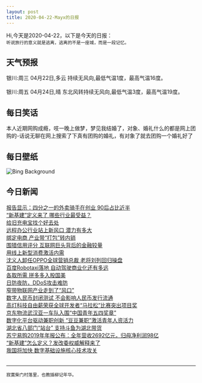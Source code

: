 ```yaml
---
layout: post
title: 2020-04-22-Mayx的日报
---
```


Hi,今天是2020-04-22，以下是今天的日报：<br><small>
听说旅行的意义就是逃离，逃离的不是一座城，而是一段记忆。</small><!--more-->
## 天气预报
银川:周三 04月22日,多云 持续无风向,最低气温1度，最高气温16度。<br><br>银川:周五 04月24日,晴 东北风转持续无风向,最低气温3度，最高气温19度。
## 每日笑话
本人近期网购成瘾，吱一晚上做梦，梦见我结婚了，对象、婚礼什么的都是网上团购的-话说无聊在网上搜索了下真有团购的婚礼，有对象了就去团购一个婚礼好了
## 每日壁纸
![Bing Background](https://cn.bing.com/th?id=OHR.GPS_EN-US1004072291_1920x1080.jpg&rf=LaDigue_1920x1080.jpg&pid=hp "The Grand Prismatic Spring in Yellowstone National Park, Wyoming (© Martin Rügner/DEEPOL by plainpicture)")
## 今日新闻

[报告显示：四分之一的外卖骑手在创业 90后占比近半](http://it.people.com.cn/n1/2020/0421/c1009-31682438.html)   
[“新基建”定义来了 哪些行业最受益？](http://it.people.com.cn/n1/2020/0421/c1009-31681869.html)   
[给旧充电宝找个好去处](http://it.people.com.cn/n1/2020/0421/c1009-31681639.html)   
[远程办公行业站上新风口 潜力有多大](http://it.people.com.cn/n1/2020/0421/c1009-31681644.html)   
[绑定电商 产业带“打包”转内销](http://it.people.com.cn/n1/2020/0421/c1009-31681612.html)   
[围猎信用评分 互联网巨头背后的金融较量](http://it.people.com.cn/n1/2020/0421/c1009-31681622.html)   
[用线上新型消费激活内需](http://it.people.com.cn/n1/2020/0421/c1009-31681636.html)   
[沈义人卸任OPPO全球营销总裁 老将刘列回归操盘](http://it.people.com.cn/n1/2020/0421/c1009-31681608.html)   
[百度Robotaxi落地 自动驾驶商业化还有多远](http://it.people.com.cn/n1/2020/0421/c1009-31681597.html)   
[各取所需 拼多多入股国美](http://it.people.com.cn/n1/2020/0421/c1009-31681582.html)   
[日防夜防，DDoS攻击难防](http://it.people.com.cn/n1/2020/0421/c1009-31681536.html)   
[窄带物联网产业走到了“风口”](http://it.people.com.cn/n1/2020/0421/c1009-31681515.html)   
[数字人民币封闭测试 不会影响人民币发行流通](http://it.people.com.cn/n1/2020/0421/c1009-31681508.html)   
[高灯科技自由薪荣获全球开发者“马拉松”比赛突出项目奖](http://it.people.com.cn/n1/2020/0420/c1009-31680591.html)   
[京东物流武汉亚一车队入围“中国青年五四奖章”](http://it.people.com.cn/n1/2020/0420/c1009-31680832.html)   
[数字化平台驱动兼职创新 “豆豆兼职”激活青年人资活力](http://it.people.com.cn/n1/2020/0420/c1009-31680475.html)   
[湖北省八部门“站台” 支持斗鱼为湖北带货](http://it.people.com.cn/n1/2020/0420/c1009-31680471.html)   
[苏宁易购2019年年报公布：全年营收2692亿元，归母净利润98亿](http://it.people.com.cn/n1/2020/0420/c1009-31680474.html)   
[“新基建”怎么定义？发改委权威解释来了](http://it.people.com.cn/n1/2020/0420/c1009-31680461.html)   
[我国将加快 数字基础设施核心技术攻关](http://it.people.com.cn/n1/2020/0421/c1009-31681463.html)   
<br />

***

<small>寂寞柴门村落里，也教插柳记年华。</small>
